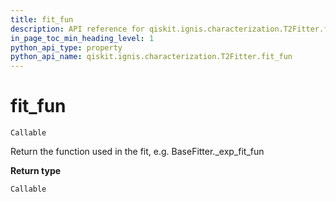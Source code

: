 ```yaml
---
title: fit_fun
description: API reference for qiskit.ignis.characterization.T2Fitter.fit_fun
in_page_toc_min_heading_level: 1
python_api_type: property
python_api_name: qiskit.ignis.characterization.T2Fitter.fit_fun
---
```


# fit\_fun

<span id="qiskit.ignis.characterization.T2Fitter.fit_fun" />

`Callable`

Return the function used in the fit, e.g. BaseFitter.\_exp\_fit\_fun

**Return type**

`Callable`

